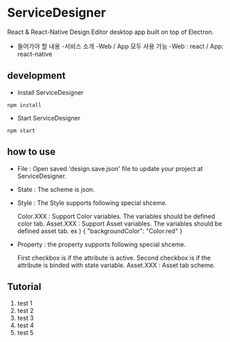 # ServiceDesigner
React & React-Native Design Editor desktop app built on top of Electron.

- 들어가야 할 내용
-서비스 소개
-Web / App 모두 사용 가능
-Web : react / App: react-native

## development
- Install ServiceDesigner
```
npm install
```
- Start ServiceDesigner
```
npm start 
```
<!-- ## build
```
npm run dist
``` -->
## how to use
- File : Open saved 'design.save.json' file to update your project at ServiceDesigner.
- State : The scheme is json.
- Style : The Style supports following special shceme.

  Color.XXX : Support Color variables. The variables should be defined color tab.
  Asset.XXX : Support Asset variables. The variables should be defined asset tab.
  ex ) { "backgroundColor": "Color.red" }

- Property : the property supports following special shceme.

  First checkbox is if the attribute is active.
  Second checkbox is if the attribute is binded with state variable.
  Asset.XXX : Asset tab scheme.

## Tutorial
1. test 1
1. test 2
1. test 3
1. test 4
1. test 5
